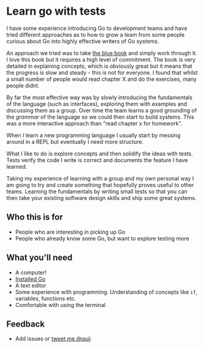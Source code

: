 # Learn go with tests

I have some experience introducing Go to development teams and have tried different approaches as to how to grow a team from some people curious about Go into highly effective writers of Go systems.

An approach we tried was to take [the blue book](https://www.amazon.co.uk/Programming-Language-Addison-Wesley-Professional-Computing/dp/0134190440) and simply work through it. I love this book but it requires a high level of commitment. The book is very detailed in explaining concepts, which is obviously great but it means that the progress is slow and steady - this is not for everyone. I found that whilst a small number of people would read chapter X and do the exercises, many people didnt.

By far the most effective way was by slowly introducing the fundamentals of the language (such as interfaces), exploring them with examples and discussing them as a group. Over time the team learns a good grounding of the _grammar_ of the language so we could then start to build systems. This was a more interactive approach than "read chapter x for homework".

When *I* learn a new programming language I usually start by messing around in a REPL but eventually I need more structure. 

What I like to do is explore concepts and then solidify the ideas with tests. Tests verify the code I write is correct and documents the feature I have learned. 

Taking my experience of learning with a group and my own personal way I am going to try and create something that hopefully proves useful to other teams. Learning the fundamentals by writing small tests so that you can then take your existing software design skills and ship some great systems. 

## Who this is for

- People who are interesting in picking up Go
- People who already know some Go, but want to explore testing more

## What you'll need

- A computer!
- [Installed Go](https://golang.org/)
- A text editor
- Some experience with programming. Understanding of concepts like `if`, variables, functions etc. 
- Comfortable with using the terminal

## Feedback

- Add issues or [tweet me @quii](https://twitter.com/quii)